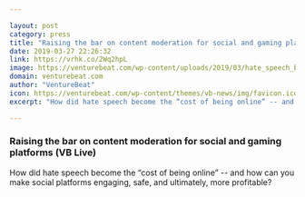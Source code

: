 ```yaml
---

layout: post
category: press
title: "Raising the bar on content moderation for social and gaming platforms (VB Live)"
date: 2019-03-27 22:26:32
link: https://vrhk.co/2Wq2hpL
image: https://venturebeat.com/wp-content/uploads/2019/03/hate_speech_bubble.GettyImages-503782483.jpg?w=1200&strip=all
domain: venturebeat.com
author: "VentureBeat"
icon: https://venturebeat.com/wp-content/themes/vb-news/img/favicon.ico
excerpt: "How did hate speech become the “cost of being online” -- and how can you make social platforms engaging, safe, and ultimately, more profitable?"

---
```


### Raising the bar on content moderation for social and gaming platforms (VB Live)

How did hate speech become the “cost of being online” -- and how can you make social platforms engaging, safe, and ultimately, more profitable?